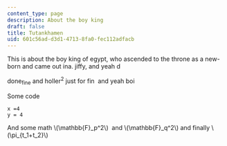 ```yaml
---
content_type: page
description: About the boy king
draft: false
title: Tutankhamen
uid: 601c56ad-d3d1-4713-8fa0-fec112adfacb
---
```

This is about the boy king of egypt, who ascended to the throne as a new-born and came out ina. jiffy, and yeah d

done<sub>fine</sub> and holler<sup>2</sup> just for fin  and yeah boi

Some code 

```plaintext
x =4
y = 4
```

And some math \\(\\mathbb{F}\_p^2\\)  and \\(\\mathbb{F}\_q^2\\) and finally \\(\\pi\_{t\_1+t\_2}\\)